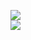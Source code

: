 [![](https://img.shields.io/badge/Made%20With-Github%20Spray-lightgrey.svg?style=for-the-badge&logo=github)](https://github.com/Annihil/github-spray#17223)  
[![](https://i.imgur.com/2DrTn0Z.gif)](https://github.com/Annihil/github-spray)
